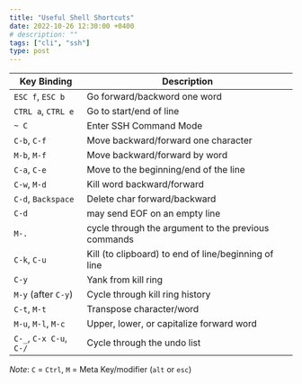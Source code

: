 ```yaml
---
title: "Useful Shell Shortcuts"
date: 2022-10-26 12:30:00 +0400
# description: ""
tags: ["cli", "ssh"]
type: post
---
```


| Key Binding |	Description |
| --- | --- |
| `ESC f`, `ESC b` |  Go forward/backword one word |
| `CTRL a`, `CTRL e` |Go to start/end of line| 
| `~ C`| Enter SSH Command Mode|
| `C-b`, `C-f` | Move backward/forward one character|
| `M-b`, `M-f` | Move backward/forward by word|
| `C-a`, `C-e` | Move to the beginning/end of the line|
| `C-w`, `M-d` | Kill word backward/forward|
| `C-d`, `Backspace` | Delete char forward/backward |
| `C-d` | may send EOF on an empty line|
| `M-.` | cycle through the argument to the previous commands |
|`C-k`, `C-u`|	Kill (to clipboard) to end of line/beginning of line|
|`C-y`|	Yank from kill ring|
|`M-y` (after `C-y`) | Cycle through kill ring history|
|`C-t`, `M-t`| Transpose character/word|
|`M-u`, `M-l`, `M-c`	| Upper, lower, or capitalize forward word|
|`C-_`, `C-x C-u`, `C-/` | Cycle through the undo list|

*Note*: `C` = `Ctrl`, `M` = Meta Key/modifier (`alt` or `esc`)

